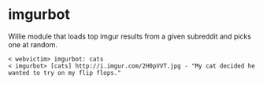 imgurbot
========

Willie module that loads top imgur results from a given subreddit and picks one at random.

```
< webvictim> imgurbot: cats
< imgurbot> [cats] http://i.imgur.com/2H0pVVT.jpg - "My cat decided he wanted to try on my flip flops."
```
